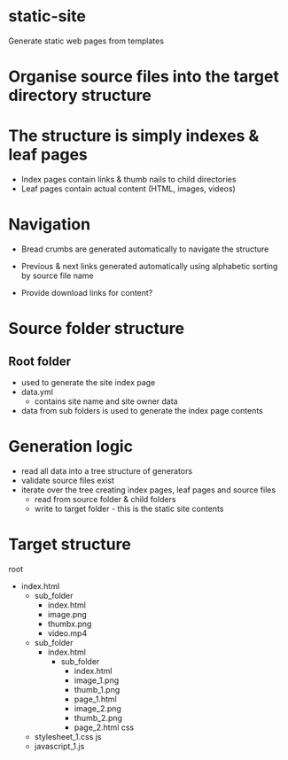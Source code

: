 # static-site
Generate static web pages from templates

# Organise source files into the target directory structure

# The structure is simply indexes & leaf pages

* Index pages contain links & thumb nails to child directories
* Leaf pages contain actual content (HTML, images, videos)

# Navigation
* Bread crumbs are generated automatically to navigate the structure
* Previous & next links generated automatically using alphabetic sorting by source file name

* Provide download links for content?


# Source folder structure

## Root folder

* used to generate the site index page
* data.yml
    *  contains site name and site owner data
* data from sub folders is used to generate the index page contents



# Generation logic

* read all data into a tree structure of generators
* validate source files exist
* iterate over the tree creating index pages, leaf pages and source files
    * read from source folder & child folders
    * write to target folder - this is the static site contents


# Target structure

root
* index.html
    * sub_folder
        * index.html
        * image.png
        * thumbx.png
        * video.mp4
    * sub_folder
        * index.html
            * sub_folder
                * index.html
                * image_1.png
                * thumb_1.png
                * page_1.html
                * image_2.png
                * thumb_2.png
                * page_2.html
css
    * stylesheet_1.css
js
    * javascript_1.js

